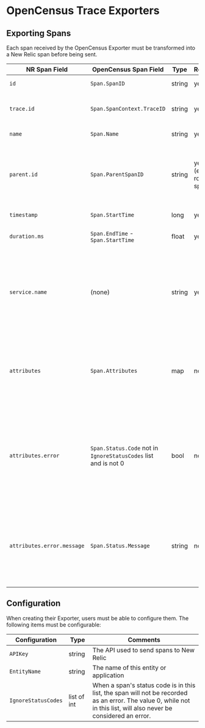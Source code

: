 # OpenCensus Trace Exporters

## Exporting Spans

Each span received by the OpenCensus Exporter must be transformed into a New Relic span before being sent.

|NR Span Field|OpenCensus Span Field|Type|Required|Comments|
|-----|-----|-----|-----|-----|
|`id`|`Span.SpanID`|string|yes|Unique identifier for this span|
|`trace.id`|`Span.SpanContext.TraceID`|string|yes|Unique identifier shared by all spans within a single trace|
|`name`|`Span.Name`|string|yes|The name of this span|
|`parent.id`|`Span.ParentSpanID`|string|yes (except root span)|The span id of the previous caller of this span. Can be empty if this is the first span in which case the key should be omitted.|
|`timestamp`|`Span.StartTime`|long|yes|Epoch ms timestamp|
|`duration.ms`|`Span.EndTime` - `Span.StartTime`|float|yes|Duration of this span in milliseconds|
|`service.name`|(none)|string|yes| The name of the service that created this span. This value is not gathered from OpenCensus. Instead it should be set directly by the user when defining the Exporter.|
|`attributes`|`Span.Attributes`|map|no|Map of user specified "tags" on this span. Keys are strings, values can be any of bool, long, float, or string. Key should be omitted if empty.|
|`attributes.error`|`Span.Status.Code` not in `IgnoreStatusCodes` list and is not 0|bool|no|When `Span.Stats.Code` is not `0` and is not in the `IgnoreStatusCodes` list, include the value `"error": true` in the `attributes` map. If an `error` attribute was already set by the user, do not override it.|
|`attributes.error.message`|`Span.Status.Message`|string|no|When the above `attributes.error` is `true`, include `"error.message"` in the `attributes` map. If an `error.message` attribute was already set by the user, do not override it.|

## Configuration

When creating their Exporter, users must be able to configure them. The following items must be configurable:

|Configuration|Type|Comments|
|-----|-----|-----|
|`APIKey`|string|The API used to send spans to New Relic|
|`EntityName`|string|The name of this entity or application|
|`IgnoreStatusCodes`|list of int|When a span's status code is in this list, the span will not be recorded as an error. The value 0, while not in this list, will also never be considered an error.|
